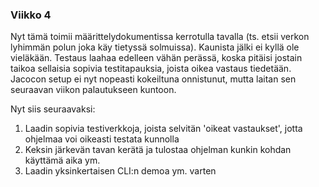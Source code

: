 ### Viikko 4

Nyt tämä toimii määrittelydokumentissa kerrotulla tavalla (ts. etsii verkon lyhimmän polun joka käy tietyssä solmuissa). Kaunista jälki ei kyllä ole vieläkään. Testaus laahaa edelleen vähän perässä, koska pitäisi jostain taikoa sellaisia sopivia testitapauksia, joista oikea vastaus tiedetään. Jacocon setup ei nyt nopeasti kokeiltuna onnistunut, mutta laitan sen seuraavan viikon palautukseen kuntoon. 

Nyt siis seuraavaksi:
1. Laadin sopivia testiverkkoja, joista selvitän 'oikeat vastaukset', jotta ohjelmaa voi oikeasti testata kunnolla
2. Keksin järkevän tavan kerätä ja tulostaa ohjelman kunkin kohdan käyttämä aika ym.
3. Laadin yksinkertaisen CLI:n demoa ym. varten



